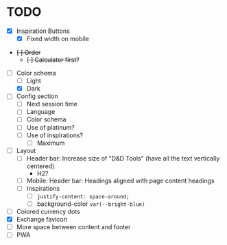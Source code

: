 # TODO

- [x] Inspiration Buttons
    - [x] Fixed width on mobile
- ~~[ ] Order~~
    - ~~[ ] Calculator first?~~
- [ ] Color schema
    - [ ] Light
    - [x] Dark
- [ ] Config section
    - [ ] Next session time
    - [ ] Language
    - [ ] Color schema
    - [ ] Use of platinum?
    - [ ] Use of inspirations?
        - [ ] Maximum
- [ ] Layout
    - [ ] Header bar: Increase size of "D&D Tools" (have all the text vertically centered)
        - H2?
    - [ ] Mobile: Header bar: Headings aligned with page content headings
    - [ ] Inspirations
        - [ ] `justify-content: space-around;`
        - [ ] background-color `var(--bright-blue)`
- [ ] Colored currency dots
- [x] Exchange favicon
- [ ] More space between content and footer
- [ ] PWA